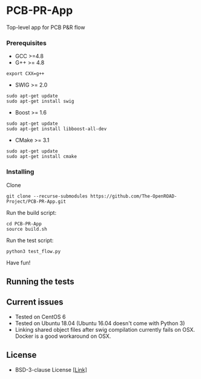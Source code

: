 # PCB-PR-App

Top-level app for PCB P&R flow

### Prerequisites

- GCC >=4.8
- G++ >= 4.8
```
export CXX=g++
```
- SWIG >= 2.0
```
sudo apt-get update
sudo apt-get install swig
```
- Boost >= 1.6
```
sudo apt-get update
sudo apt-get install libboost-all-dev
```
- CMake >= 3.1
```
sudo apt-get update
sudo apt-get install cmake
```

### Installing

Clone
```
git clone --recurse-submodules https://github.com/The-OpenROAD-Project/PCB-PR-App.git
```

Run the build script:
```
cd PCB-PR-App
source build.sh
```

Run the test script:
```
python3 test_flow.py
```

Have fun!

## Running the tests

## Current issues

- Tested on CentOS 6
- Tested on Ubuntu 18.04 (Ubuntu 16.04 doesn't come with Python 3)
- Linking shared object files after swig compilation currently fails on OSX. Docker is a good workaround on OSX.

## License
  * BSD-3-clause License [[Link]](LICENSE)
